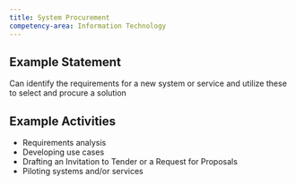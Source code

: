 ```yaml
---
title: System Procurement
competency-area: Information Technology
---
```


## Example Statement

Can identify the requirements for a new system or service and utilize these to select and procure a solution	

## Example Activities

* Requirements analysis
* Developing use cases
* Drafting an Invitation to Tender or a Request for Proposals
* Piloting systems and/or services
